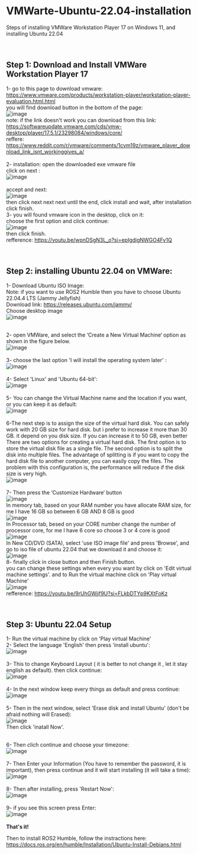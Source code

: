 # VMWarte-Ubuntu-22.04-installation
Steps of installing VMWare Workstation Player 17 on Windows 11, and installing Ubuntu 22.04 
<br>
<br>
<br>
## Step 1: Download and Install VMWare Workstation Player 17
1- go to this page to download vmware: https://www.vmware.com/products/workstation-player/workstation-player-evaluation.html.html <br>
you will find download button in the bottom of the page: <br>
![image](https://github.com/Mjd0001/VMWarte-Ubuntu-22.04-installation/assets/105239889/3eea4840-71e8-4cc5-b99a-ba6d260687b0)
<br>note: if the link doesn't work you can download from this link: 
<br>https://softwareupdate.vmware.com/cds/vmw-desktop/player/17.5.1/23298084/windows/core/
<br>reffere: https://www.reddit.com/r/vmware/comments/1cvm19z/vmware_player_download_link_isnt_workinggives_a/
<br>
<br>
2- installation: open the downloaded exe vmware file 
<br>click on next :<br>
![image](https://github.com/Mjd0001/VMWarte-Ubuntu-22.04-installation/assets/105239889/e299257e-a250-46a2-96bc-15e51b6ca77b)
<br>
<br>accept and next:<br>
![image](https://github.com/Mjd0001/VMWarte-Ubuntu-22.04-installation/assets/105239889/16f991e6-c1ca-4b62-9c12-bb5f61f7becd)
<br>
then click next next next until the end, click install and wait, after installation click finish.
<br>
3- you will found vmware icon in the desktop, click on it:
<br>choose the first option and click continue:<br>
![image](https://github.com/Mjd0001/VMWarte-Ubuntu-22.04-installation/assets/105239889/57c4cb08-5bf2-42ef-9e6c-c4a371324850)
<br>
then click finish.
<br>refference: https://youtu.be/wpnDSgN3L_o?si=epIgdigNWGO4Fv1Q
<br>
<br>
<br>
## Step 2: installing Ubuntu 22.04 on VMWare:

1- Download Ubuntu ISO Image: <br>
Note: if you want to use ROS2 Humble then you have to choose Ubuntu 22.04.4 LTS (Jammy Jellyfish)<br>
Download link: https://releases.ubuntu.com/jammy/ <br>
Choose desktop image<br>
![image](https://github.com/Mjd0001/VMWarte-Ubuntu-22.04-installation/assets/105239889/074407ae-5780-420b-ac3a-fd03196a59f9)
<br>
<br>

2- open VMWare, and select the ‘Create a New Virtual Machine‘ option as shown in the figure below.<br>
![image](https://github.com/Mjd0001/VMWarte-Ubuntu-22.04-installation/assets/105239889/970cf594-3bd1-4e93-b1f0-a5c0ed373442)
<br><br>
3- choose the last option 'I will install the operating system later' : <br>
![image](https://github.com/Mjd0001/VMWarte-Ubuntu-22.04-installation/assets/105239889/9f892bdf-d016-402f-995f-1c785ad234af)
<br><br>
4- Select 'Linux' and 'Ubuntu 64-bit':<br>
![image](https://github.com/Mjd0001/VMWarte-Ubuntu-22.04-installation/assets/105239889/e3fbce6b-c41b-457b-b6de-d0e9457c8684)
<br><br>
5- You can change the Virtual Machine name and the location if you want, or you can keep it as default:<br>
![image](https://github.com/Mjd0001/VMWarte-Ubuntu-22.04-installation/assets/105239889/a7006c86-e8ac-4fe2-b198-7b8414ee43fb)
<br><br>
6-The next step is to assign the size of the virtual hard disk. You can safely work with 20 GB size for hard disk. but i prefer to increase it more than 30 GB. it depend on you disk size. If you can increase it to 50 GB, even better <br>
There are two options for creating a virtual hard disk. The first option is to store the virtual disk file as a single file. The second option is to split the disk into multiple files. The advantage of splitting is if you want to copy the hard disk file to another computer, you can easily copy the files. The problem with this configuration is, the performance will reduce if the disk size is very high.<br>
![image](https://github.com/Mjd0001/VMWarte-Ubuntu-22.04-installation/assets/105239889/2e245774-1a9a-4a63-8273-5e391b5db51b)
<br><br>
7- Then press the ‘Customize Hardware‘ button<br>
![image](https://github.com/Mjd0001/VMWarte-Ubuntu-22.04-installation/assets/105239889/34befd93-c400-442c-96a5-7999df7b7061)
<br>
In memory tab, based on your RAM number you have allocate RAM size, for me I have 16 GB so between 6 GB AND 8 GB is good<br>
![image](https://github.com/Mjd0001/VMWarte-Ubuntu-22.04-installation/assets/105239889/b4beeed0-84c3-4140-8492-d98eecc4dad1)
<br>
In Processor tab, besed on your CORE number change the number of processor core, for me I have 6 core so choose 3 or 4 core is good<br>
![image](https://github.com/Mjd0001/VMWarte-Ubuntu-22.04-installation/assets/105239889/ba003fb9-5707-4483-bd33-886daf5f5e56)
<br>
In New CD/DVD (SATA), select 'use ISO image file' and press 'Browse', and go to iso file of ubuntu 22.04 that we download it and choose it:<br>
![image](https://github.com/Mjd0001/VMWarte-Ubuntu-22.04-installation/assets/105239889/345ca9c6-ff29-4e55-882f-3d66a08376a6)
<br>
8- finally click in close button and then Finish button.<br>
you can change these settings when every you want by click on 'Edit virtual machine settings'. and to Run the virtual machine click on 'Play virtual Machine'<br>
![image](https://github.com/Mjd0001/VMWarte-Ubuntu-22.04-installation/assets/105239889/9df4543f-d062-4c6a-86cc-c213fc5b4398)
<br>
refference: https://youtu.be/9rUhGWijf9U?si=FLkbDTYp9KXtFoKz
<br><br><br>

## Step 3: Ubuntu 22.04 Setup
1- Run the virtual machine by click on 'Play virtual Machine'<br>
2- Select the language 'English' then press 'install ubuntu':<br>
![image](https://github.com/Mjd0001/VMWarte-Ubuntu-22.04-installation/assets/105239889/38b9a336-edc4-42ad-906e-c0cd255cdf63)
<br><br>
3- This to change Keyboard Layout ( it is better to not change it , let it stay english as default). then click continue:<br>
![image](https://github.com/Mjd0001/VMWarte-Ubuntu-22.04-installation/assets/105239889/8991d18d-efb6-40f7-9830-22a85e9a8c87)
<br><br>
4- In the next window keep every things as default and press continue:<br>
![image](https://github.com/Mjd0001/VMWarte-Ubuntu-22.04-installation/assets/105239889/a6440515-475e-4089-9321-17c2d5facfa0)
<br><br>
5- Then in the next window, select 'Erase disk and install Ubuntu' (don't be afraid nothing will Erased):<br>
![image](https://github.com/Mjd0001/VMWarte-Ubuntu-22.04-installation/assets/105239889/5696dc42-0c4a-4c5f-98b6-c1c4754fd43d)
<br>Then click 'inatall Now'.<br><br>

6- Then clich continue and choose your timezone:<br>
![image](https://github.com/Mjd0001/VMWarte-Ubuntu-22.04-installation/assets/105239889/a09df4a1-91b9-484a-a9c9-49d9eceb1260)
<br><br>
7- Then Enter your Information (You have to remember the password, it is important), then press continue and it will start installing (it will take a time):<br>
![image](https://github.com/Mjd0001/VMWarte-Ubuntu-22.04-installation/assets/105239889/0dacb3c7-97dc-4169-a194-be4fc40abbd4)
<br><br>
8- Then after installing, press 'Restart Now':<br>
![image](https://github.com/Mjd0001/VMWarte-Ubuntu-22.04-installation/assets/105239889/cc652add-15fd-48e9-b8e9-7b51efd9441a)
<br><br>
9- if you see this screen press Enter:<br>
![image](https://github.com/Mjd0001/VMWarte-Ubuntu-22.04-installation/assets/105239889/77783ebd-088f-470f-874d-33e61bac7014)
<br><br>
__That's it!__
<br>


Then to install ROS2 Humble, follow the instractions here: https://docs.ros.org/en/humble/Installation/Ubuntu-Install-Debians.html




